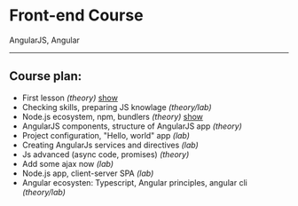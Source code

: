 # Front-end Course
AngularJS, Angular

---

## Course plan:

 * First lesson _(theory)_ [show](./lessons/First_Lesson)
 * Checking skills, preparing JS knowlage _(theory/lab)_ 
 * Node.js ecosystem, npm, bundlers _(theory)_ [show](./lessons/Lesson_3)
 * AngularJS components, structure of AngularJS app _(theory)_
 * Project configuration, "Hello, world" app _(lab)_
 * Creating AngularJs services and directives _(lab)_
 * Js advanced (async code, promises) _(theory)_
 * Add some ajax now _(lab)_
 * Node.js app, client-server SPA _(lab)_
 * Angular ecosysten: Typescript, Angular principles, angular cli _(theory/lab)_
